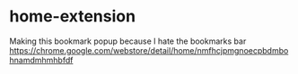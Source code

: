 # home-extension
Making this bookmark popup because I hate the bookmarks bar
https://chrome.google.com/webstore/detail/home/nmfhcjpmgnoecpbdmbohnamdmhmhbfdf
